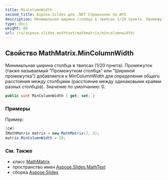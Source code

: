 ```yaml
---
title: MinColumnWidth
second_title: Aspose.Sildes для .NET Справочник по API
description: Минимальная ширина столбца в твипсах 1/20 пункта. Промежуток, также называемый "Промежутком столбца" или "Шириной промежутка", добавляется к MinColumnWidth для определения общего расстояния между столбцами расстояние между одинаковыми краями разных столбцов. Значение по умолчанию 0.
type: docs
weight: 80
url: /ru/aspose.slides.mathtext/mathmatrix/mincolumnwidth/
---
```


## Свойство MathMatrix.MinColumnWidth

Минимальная ширина столбца в твипсах (1/20 пункта). Промежуток (также называемый "Промежутком столбца" или "Шириной промежутка") добавляется к MinColumnWidth для определения общего расстояния между столбцами (расстояние между одинаковыми краями разных столбцов). Значение по умолчанию: 0.

```csharp
public uint MinColumnWidth { get; set; }
```

### Примеры

Пример:

```csharp
[C#]
IMathMatrix matrix = new MathMatrix(2, 3);
matrix.MinColumnWidth = 20;
```

### См. Также

* класс [MathMatrix](../../mathmatrix)
* пространство имен [Aspose.Slides.MathText](../../mathmatrix)
* сборка [Aspose.Slides](../../../)

<!-- DO NOT EDIT: сгенерировано xmldocmd для Aspose.Slides.dll -->